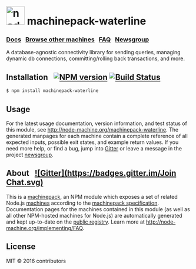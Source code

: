 
<h1>
  <a href="http://node-machine.org" title="Node-Machine public registry"><img alt="node-machine logo" title="Node-Machine Project" src="http://node-machine.org/images/machine-anthropomorph-for-white-bg.png" width="50" /></a>
  machinepack-waterline
</h1>

### [Docs](http://node-machine.org/machinepack-waterline) &nbsp; [Browse other machines](http://node-machine.org/machinepacks) &nbsp;  [FAQ](http://node-machine.org/implementing/FAQ)  &nbsp;  [Newsgroup](https://groups.google.com/forum/?hl=en#!forum/node-machine)

A database-agnostic connectivity library for sending queries, managing dynamic db connections, committing/rolling back transactions, and more.


## Installation &nbsp; [![NPM version](https://badge.fury.io/js/machinepack-waterline.svg)](http://badge.fury.io/js/machinepack-waterline) [![Build Status](https://travis-ci.org/mikermcneil/machinepack-waterline.png?branch=master)](https://travis-ci.org/mikermcneil/machinepack-waterline)

```sh
$ npm install machinepack-waterline
```

## Usage

For the latest usage documentation, version information, and test status of this module, see <a href="http://node-machine.org/machinepack-waterline" title="A database-agnostic connectivity library for sending queries, managing dynamic db connections, committing/rolling back transactions, and more. (for node.js)">http://node-machine.org/machinepack-waterline</a>.  The generated manpages for each machine contain a complete reference of all expected inputs, possible exit states, and example return values.  If you need more help, or find a bug, jump into [Gitter](https://gitter.im/node-machine/general) or leave a message in the project [newsgroup](https://groups.google.com/forum/?hl=en#!forum/node-machine).

## About  &nbsp; [![Gitter](https://badges.gitter.im/Join Chat.svg)](https://gitter.im/node-machine/general?utm_source=badge&utm_medium=badge&utm_campaign=pr-badge&utm_content=badge)

This is a [machinepack](http://node-machine.org/machinepacks), an NPM module which exposes a set of related Node.js [machines](http://node-machine.org/spec/machine) according to the [machinepack specification](http://node-machine.org/spec/machinepack).
Documentation pages for the machines contained in this module (as well as all other NPM-hosted machines for Node.js) are automatically generated and kept up-to-date on the <a href="http://node-machine.org" title="Public machine registry for Node.js">public registry</a>.
Learn more at <a href="http://node-machine.org/implementing/FAQ" title="Machine Project FAQ (for implementors)">http://node-machine.org/implementing/FAQ</a>.

## License

MIT &copy; 2016 contributors

